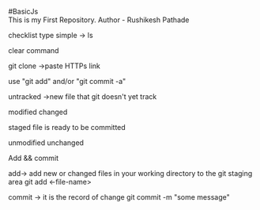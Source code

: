 #BasicJs
<br>
This is my First Repository.
Author - Rushikesh Pathade

checklist type simple -> ls

clear command

git clone ->paste HTTPs link

use "git add" and/or "git commit -a"

untracked 
->new file that git doesn't yet track

modified
changed


staged
file is ready to be committed

unmodified
unchanged



Add && commit

add-> add new or changed files in your working directory to the git staging area
git  add <-file-name>

commit  -> it is the record of change
git commit -m "some message"

